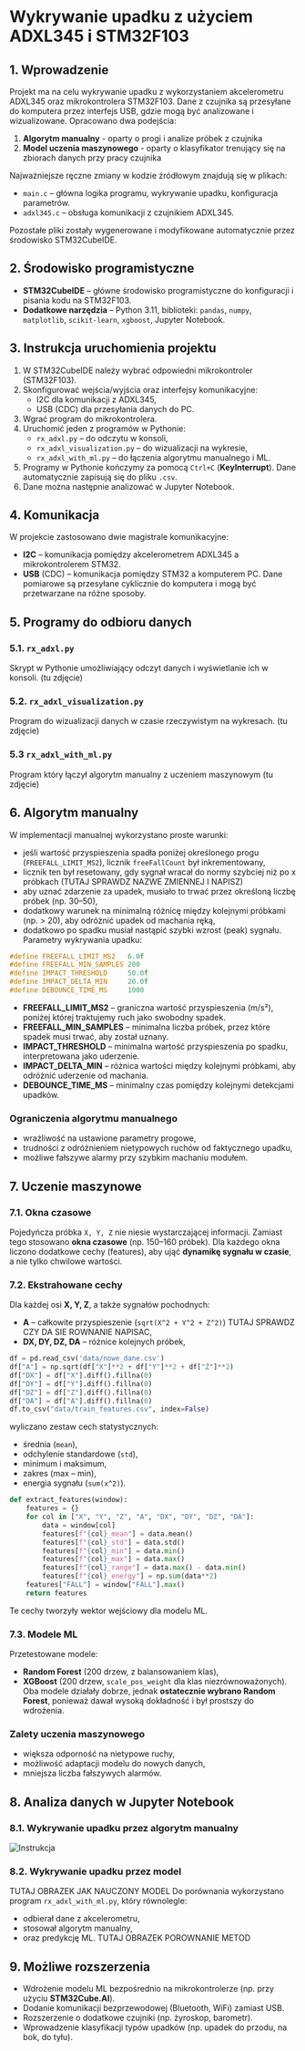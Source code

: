 # Wykrywanie upadku z użyciem ADXL345 i STM32F103

## 1. Wprowadzenie
Projekt ma na celu wykrywanie upadku z wykorzystaniem akcelerometru ADXL345 oraz mikrokontrolera STM32F103.
Dane z czujnika są przesyłane do komputera przez interfejs USB, gdzie mogą być analizowane i wizualizowane.
Opracowano dwa podejścia:
1. **Algorytm manualny** - oparty o progi i analize próbek z czujnika
2. **Model uczenia maszynowego** - oparty o klasyfikator trenujący się na zbiorach danych przy pracy czujnika

Najważniejsze ręczne zmiany w kodzie źródłowym znajdują się w plikach:
- `main.c` – główna logika programu, wykrywanie upadku, konfiguracja parametrów.
- `adxl345.c` – obsługa komunikacji z czujnikiem ADXL345.

Pozostałe pliki zostały wygenerowane i modyfikowane automatycznie przez środowisko STM32CubeIDE.

## 2. Środowisko programistyczne
- **STM32CubeIDE** – główne środowisko programistyczne do konfiguracji i pisania kodu na STM32F103.
- **Dodatkowe narzędzia** – Python 3.11, biblioteki: `pandas`, `numpy`, `matplotlib`, `scikit-learn`, `xgboost`, Jupyter Notebook.

## 3. Instrukcja uruchomienia projektu
1. W STM32CubeIDE należy wybrać odpowiedni mikrokontroler (STM32F103).
2. Skonfigurować wejścia/wyjścia oraz interfejsy komunikacyjne:
   - I2C dla komunikacji z ADXL345,
   - USB (CDC) dla przesyłania danych do PC.
3. Wgrać program do mikrokontrolera.
4. Uruchomić jeden z programów w Pythonie:
   - `rx_adxl.py` – do odczytu w konsoli,
   - `rx_adxl_visualization.py` – do wizualizacji na wykresie,
   - `rx_adxl_with_ml.py` – do łączenia algorytmu manualnego i ML.
5. Programy w Pythonie kończymy za pomocą `Ctrl+C` (**KeyInterrupt**). Dane automatycznie zapisują się do pliku `.csv`.
6. Dane można następnie analizować w Jupyter Notebook.

## 4. Komunikacja
W projekcie zastosowano dwie magistrale komunikacyjne:
- **I2C** – komunikacja pomiędzy akcelerometrem ADXL345 a mikrokontrolerem STM32.
- **USB** (CDC) – komunikacja pomiędzy STM32 a komputerem PC.
Dane pomiarowe są przesyłane cyklicznie do komputera i mogą być przetwarzane na różne sposoby.

## 5. Programy do odbioru danych
### 5.1. `rx_adxl.py`
Skrypt w Pythonie umożliwiający odczyt danych i wyświetlanie ich w konsoli.
(tu zdjęcie)
### 5.2. `rx_adxl_visualization.py`
Program do wizualizacji danych w czasie rzeczywistym na wykresach.
(tu zdjęcie)
### 5.3 `rx_adxl_with_ml.py`
Program który łączył algorytm manualny z uczeniem maszynowym
(tu zdjęcie)

## 6. Algorytm manualny
W implementacji manualnej wykorzystano proste warunki:
- jeśli wartość przyspieszenia spadła poniżej określonego progu (`FREEFALL_LIMIT_MS2`), licznik `freeFallCount` był inkrementowany,
- licznik ten był resetowany, gdy sygnał wracał do normy szybciej niż po x próbkach (TUTAJ SPRAWDZ NAZWE ZMIENNEJ I NAPISZ)
- aby uznać zdarzenie za upadek, musiało to trwać przez określoną liczbę próbek (np. 30–50),
- dodatkowy warunek na minimalną różnicę między kolejnymi próbkami (np. > 20), aby odróżnić upadek od machania ręką,
- dodatkowo po spadku musiał nastąpić szybki wzrost (peak) sygnału.
Parametry wykrywania upadku:
```c
#define FREEFALL_LIMIT_MS2   6.0f
#define FREEFALL_MIN_SAMPLES 200
#define IMPACT_THRESHOLD     50.0f
#define IMPACT_DELTA_MIN     20.0f
#define DEBOUNCE_TIME_MS     1000
```
- **FREEFALL_LIMIT_MS2** – graniczna wartość przyspieszenia (m/s²), poniżej której traktujemy ruch jako swobodny spadek.
- **FREEFALL_MIN_SAMPLES** – minimalna liczba próbek, przez które spadek musi trwać, aby został uznany.
- **IMPACT_THRESHOLD** – minimalna wartość przyspieszenia po spadku, interpretowana jako uderzenie.
- **IMPACT_DELTA_MIN** – różnica wartości między kolejnymi próbkami, aby odróżnić uderzenie od machania.
- **DEBOUNCE_TIME_MS** – minimalny czas pomiędzy kolejnymi detekcjami upadków.
### Ograniczenia algorytmu manualnego
- wrażliwość na ustawione parametry progowe,
- trudności z odróżnieniem nietypowych ruchów od faktycznego upadku,
- możliwe fałszywe alarmy przy szybkim machaniu modułem.

## 7. Uczenie maszynowe
### 7.1. Okna czasowe
Pojedyńcza próbka `X, Y, Z` nie niesie wystarczającej informacji. Zamiast tego stosowano **okna czasowe** (np. 150–160 próbek).
Dla każdego okna liczono dodatkowe cechy (features), aby ująć **dynamikę sygnału w czasie**, a nie tylko chwilowe wartości.

### 7.2. Ekstrahowane cechy
Dla każdej osi **X, Y, Z**, a także sygnałów pochodnych:
- **A** – całkowite przyspieszenie (`sqrt(X^2 + Y^2 + Z^2)`) TUTAJ SPRAWDZ CZY DA SIE ROWNANIE NAPISAC,
- **DX, DY, DZ, DA** – różnice kolejnych próbek,
```python
df = pd.read_csv('data/nowe_dane.csv')
df["A"] = np.sqrt(df["X"]**2 + df["Y"]**2 + df["Z"]**2)
df["DX"] = df["X"].diff().fillna(0)
df["DY"] = df["Y"].diff().fillna(0)
df["DZ"] = df["Z"].diff().fillna(0)
df["DA"] = df["A"].diff().fillna(0)
df.to_csv("data/train_features.csv", index=False)
```

wyliczano zestaw cech statystycznych:
- średnia (`mean`),
- odchylenie standardowe (`std`),
- minimum i maksimum,
- zakres (max – min),
- energia sygnału (`sum(x^2)`).
```python
def extract_features(window):
    features = {}
    for col in ["X", "Y", "Z", "A", "DX", "DY", "DZ", "DA"]:
        data = window[col]
        features[f"{col}_mean"] = data.mean()
        features[f"{col}_std"] = data.std()
        features[f"{col}_min"] = data.min()
        features[f"{col}_max"] = data.max()
        features[f"{col}_range"] = data.max() - data.min()
        features[f"{col}_energy"] = np.sum(data**2)
    features["FALL"] = window["FALL"].max()
    return features
```

Te cechy tworzyły wektor wejściowy dla modelu ML.

### 7.3. Modele ML
Przetestowane modele:
- **Random Forest** (200 drzew, z balansowaniem klas),
- **XGBoost** (200 drzew, `scale_pos_weight` dla klas niezrównoważonych).
Oba modele działały dobrze, jednak **ostatecznie wybrano Random Forest**, ponieważ dawał wysoką dokładność i był prostszy do wdrożenia.
### Zalety uczenia maszynowego
- większa odporność na nietypowe ruchy,
- możliwość adaptacji modelu do nowych danych,
- mniejsza liczba fałszywych alarmów.

## 8. Analiza danych w Jupyter Notebook
### 8.1. Wykrywanie upadku przez algorytm manualny
![Instrukcja](Plots/manual.png)
### 8.2. Wykrywanie upadku przez model
TUTAJ OBRAZEK JAK NAUCZONY MODEL
Do porównania wykorzystano program `rx_adxl_with_ml.py`, który równolegle:
- odbierał dane z akcelerometru,
- stosował algorytm manualny,
- oraz predykcję ML.
TUTAJ OBRAZEK POROWNANIE METOD

## 9. Możliwe rozszerzenia
- Wdrożenie modelu ML bezpośrednio na mikrokontrolerze (np. przy użyciu **STM32Cube.AI**).
- Dodanie komunikacji bezprzewodowej (Bluetooth, WiFi) zamiast USB.
- Rozszerzenie o dodatkowe czujniki (np. żyroskop, barometr).
- Wprowadzenie klasyfikacji typów upadków (np. upadek do przodu, na bok, do tyłu).
